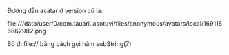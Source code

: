 Đường dẫn avatar ở version cũ là:

file:///data/user/0/com.tauari.lasotuvi/files/anonymous/avatars/local/1691166862982.png

Bỏ đi file:// bằng cách gọi hàm subString(7)